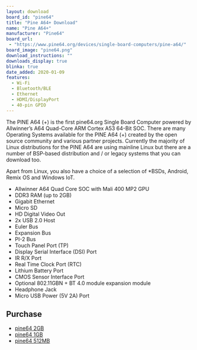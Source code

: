 ```yaml
---
layout: download
board_id: "pine64"
title: "Pine A64+ Download"
name: "Pine A64+"
manufacturer: "Pine64"
board_url:
 - "https://www.pine64.org/devices/single-board-computers/pine-a64/"
board_image: "pine64.png"
download_instructions: ""
downloads_display: true
blinka: true
date_added: 2020-01-09
features:
  - Wi-Fi
  - Bluetooth/BLE
  - Ethernet
  - HDMI/DisplayPort
  - 40-pin GPIO
---
```


The PINE A64 (+) is the first pine64.org Single Board Computer powered by Allwinner’s A64 Quad-Core ARM Cortex A53 64-Bit SOC. There are many Operating Systems available for the PINE A64 (+) created by the open source community and various partner projects. Currently the majority of Linux distributions for the PINE A64 are using mainline Linux but there are a number of BSP-based distribution and / or legacy systems that you can download too.

Apart from Linux, you also have a choice of a selection of *BSDs, Android, Remix OS and Windows IoT.

- Allwinner A64 Quad Core SOC with Mali 400 MP2 GPU
- DDR3 RAM (up to 2GB)
- Gigabit Ethernet
- Micro SD
- HD Digital Video Out
- 2x USB 2.0 Host
- Euler Bus
- Expansion Bus
- PI-2 Bus
- Touch Panel Port (TP)
- Display Serial Interface (DSI) Port
- IR R/X Port
- Real Time Clock Port (RTC)
- Lithium Battery Port
- CMOS Sensor Interface Port
- Optional 802.11GBN + BT 4.0 module expansion module
- Headphone Jack
- Micro USB Power (5V 2A) Port

## Purchase
* [pine64 2GB](https://store.pine64.org/?product=pine-a64-board-2gb)
* [pine64 1GB](https://store.pine64.org/?product=pine-a64-board-1gb)
* [pine64 512MB](https://store.pine64.org/?product=pine-a64-board)
